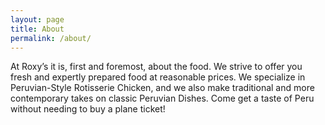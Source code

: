 ```yaml
---
layout: page
title: About
permalink: /about/
---
```


At Roxy’s it is, first and foremost, about the food. We strive to offer you fresh and expertly prepared food at reasonable prices. We specialize in Peruvian-Style Rotisserie Chicken, and we also make traditional and more contemporary takes on classic Peruvian Dishes. Come get a taste of Peru without needing to buy a plane ticket!
